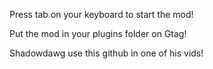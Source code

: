 Press tab on your keyboard to start the mod!

Put the mod in your plugins folder on Gtag!



Shadowdawg use this github in one of his vids!
